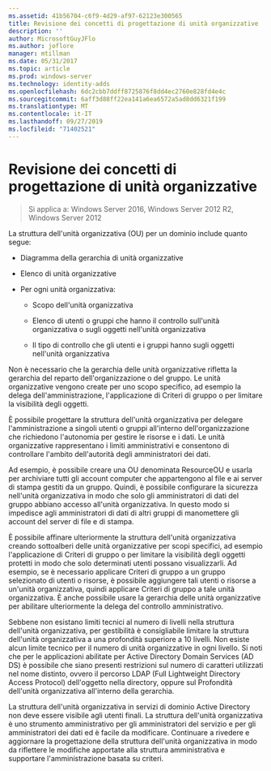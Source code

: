```yaml
---
ms.assetid: 41b56704-c6f9-4d29-af97-62123e300565
title: Revisione dei concetti di progettazione di unità organizzative
description: ''
author: MicrosoftGuyJFlo
ms.author: joflore
manager: mtillman
ms.date: 05/31/2017
ms.topic: article
ms.prod: windows-server
ms.technology: identity-adds
ms.openlocfilehash: 6dc2cbb7ddff8725876f8dd4ec2760e828fd4e4c
ms.sourcegitcommit: 6aff3d88ff22ea141a6ea6572a5ad8dd6321f199
ms.translationtype: MT
ms.contentlocale: it-IT
ms.lasthandoff: 09/27/2019
ms.locfileid: "71402521"
---
```

# <a name="reviewing-ou-design-concepts"></a>Revisione dei concetti di progettazione di unità organizzative

>Si applica a: Windows Server 2016, Windows Server 2012 R2, Windows Server 2012

La struttura dell'unità organizzativa (OU) per un dominio include quanto segue:  
  
-   Diagramma della gerarchia di unità organizzative  
  
-   Elenco di unità organizzative  
  
-   Per ogni unità organizzativa:  
  
    -   Scopo dell'unità organizzativa  
  
    -   Elenco di utenti o gruppi che hanno il controllo sull'unità organizzativa o sugli oggetti nell'unità organizzativa  
  
    -   Il tipo di controllo che gli utenti e i gruppi hanno sugli oggetti nell'unità organizzativa  
  
Non è necessario che la gerarchia delle unità organizzative rifletta la gerarchia del reparto dell'organizzazione o del gruppo. Le unità organizzative vengono create per uno scopo specifico, ad esempio la delega dell'amministrazione, l'applicazione di Criteri di gruppo o per limitare la visibilità degli oggetti.  
  
È possibile progettare la struttura dell'unità organizzativa per delegare l'amministrazione a singoli utenti o gruppi all'interno dell'organizzazione che richiedono l'autonomia per gestire le risorse e i dati. Le unità organizzative rappresentano i limiti amministrativi e consentono di controllare l'ambito dell'autorità degli amministratori dei dati.  
  
Ad esempio, è possibile creare una OU denominata ResourceOU e usarla per archiviare tutti gli account computer che appartengono al file e ai server di stampa gestiti da un gruppo. Quindi, è possibile configurare la sicurezza nell'unità organizzativa in modo che solo gli amministratori di dati del gruppo abbiano accesso all'unità organizzativa. In questo modo si impedisce agli amministratori di dati di altri gruppi di manomettere gli account del server di file e di stampa.  
  
È possibile affinare ulteriormente la struttura dell'unità organizzativa creando sottoalberi delle unità organizzative per scopi specifici, ad esempio l'applicazione di Criteri di gruppo o per limitare la visibilità degli oggetti protetti in modo che solo determinati utenti possano visualizzarli. Ad esempio, se è necessario applicare Criteri di gruppo a un gruppo selezionato di utenti o risorse, è possibile aggiungere tali utenti o risorse a un'unità organizzativa, quindi applicare Criteri di gruppo a tale unità organizzativa. È anche possibile usare la gerarchia delle unità organizzative per abilitare ulteriormente la delega del controllo amministrativo.  
  
Sebbene non esistano limiti tecnici al numero di livelli nella struttura dell'unità organizzativa, per gestibilità è consigliabile limitare la struttura dell'unità organizzativa a una profondità superiore a 10 livelli. Non esiste alcun limite tecnico per il numero di unità organizzative in ogni livello. Si noti che per le applicazioni abilitate per Active Directory Domain Services (AD DS) è possibile che siano presenti restrizioni sul numero di caratteri utilizzati nel nome distinto, ovvero il percorso LDAP (Full Lightweight Directory Access Protocol) dell'oggetto nella directory, oppure sul Profondità dell'unità organizzativa all'interno della gerarchia.  
  
La struttura dell'unità organizzativa in servizi di dominio Active Directory non deve essere visibile agli utenti finali. La struttura dell'unità organizzativa è uno strumento amministrativo per gli amministratori del servizio e per gli amministratori dei dati ed è facile da modificare. Continuare a rivedere e aggiornare la progettazione della struttura dell'unità organizzativa in modo da riflettere le modifiche apportate alla struttura amministrativa e supportare l'amministrazione basata su criteri.  
  


